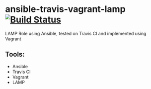 # ansible-travis-vagrant-lamp [![Build Status](https://travis-ci.org/almusaddar/ansible-travis-vagrant-lamp.svg?branch=master)](https://travis-ci.org/almusaddar/ansible-travis-vagrant-lamp)
LAMP Role using Ansible, tested on Travis CI and implemented using Vagrant
## Tools:
 - Ansible
 - Travis CI
 - Vagrant
 - LAMP
